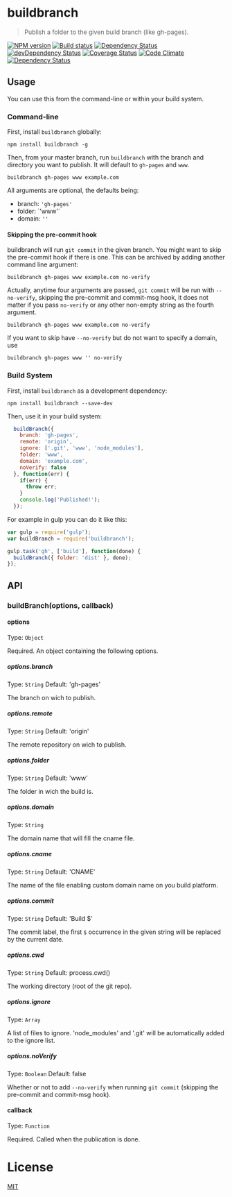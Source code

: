 <!--
# This file is automatically generated by a `metapak`
# module. Do not change it elsewhere, changes would
# be overriden.
-->
# buildbranch
> Publish a folder to the given build branch (like gh-pages).

[![NPM version](https://badge.fury.io/js/buildbranch.svg)](https://npmjs.org/package/buildbranch)
[![Build status](https://secure.travis-ci.org/nfroidure/buildbranch.svg)](https://travis-ci.org/nfroidure/buildbranch)
[![Dependency Status](https://david-dm.org/nfroidure/buildbranch.svg)](https://david-dm.org/nfroidure/buildbranch)
[![devDependency Status](https://david-dm.org/nfroidure/buildbranch/dev-status.svg)](https://david-dm.org/nfroidure/buildbranch#info=devDependencies)
[![Coverage Status](https://coveralls.io/repos/nfroidure/buildbranch/badge.svg?branch=master)](https://coveralls.io/r/nfroidure/buildbranch?branch=master)
[![Code Climate](https://codeclimate.com/github/nfroidure/buildbranch.svg)](https://codeclimate.com/github/nfroidure/buildbranch)
[![Dependency Status](https://dependencyci.com/github/nfroidure/buildbranch/badge)](https://dependencyci.com/github/nfroidure/buildbranch)

## Usage

You can use this from the command-line or within your build system.

### Command-line

First, install `buildbranch` globally:

```shell
npm install buildbranch -g
```

Then, from your master branch, run `buildbranch` with the branch and directory
 you want to publish. It will default to `gh-pages` and `www`.

```shell
buildbranch gh-pages www example.com
```

All arguments are optional, the defaults being:

* branch: `'gh-pages'`
* folder: `'www'´
* domain: `''`

#### Skipping the pre-commit hook

buildbranch will run `git commit` in the given branch. You might want to skip the pre-commit hook if there is one. This can be archived by adding another command line argument:

```shell
buildbranch gh-pages www example.com no-verify
```

Actually, anytime four arguments are passed, `git commit` will be run with `--no-verify`, skipping the pre-commit and commit-msg hook, it does not matter if you pass `no-verify` or any other non-empty string as the fourth argument.

```shell
buildbranch gh-pages www example.com no-verify
```

If you want to skip have `--no-verify` but do not want to specify a domain, use

```shell
buildbranch gh-pages www '' no-verify
```

### Build System

First, install `buildbranch` as a development dependency:

```shell
npm install buildbranch --save-dev
```

Then, use it in your build system:

```javascript
  buildBranch({
    branch: 'gh-pages',
    remote: 'origin',
    ignore: ['.git', 'www', 'node_modules'],
    folder: 'www',
    domain: 'example.com',
    noVerify: false
  }, function(err) {
    if(err) {
      throw err;
    }
    console.log('Published!');
  });
```

For example in gulp you can do it like this:

```javascript
var gulp = require('gulp');
var buildBranch = require('buildbranch');

gulp.task('gh', ['build'], function(done) {
  buildBranch({ folder: 'dist' }, done);
});
```

## API

### buildBranch(options, callback)

#### options
Type: `Object`

Required. An object containing the following options.

##### options.branch
Type: `String`
Default: 'gh-pages'

The branch on wich to publish.

##### options.remote
Type: `String`
Default: 'origin'

The remote repository on wich to publish.

##### options.folder
Type: `String`
Default: 'www'

The folder in wich the build is.

##### options.domain
Type: `String`

The domain name that will fill the cname file.

##### options.cname
Type: `String`
Default: 'CNAME'

The name of the file enabling custom domain name on you build platform.

##### options.commit
Type: `String`
Default: 'Build $'

The commit label, the first `$` occurrence in the given string will be replaced
 by the current date.

##### options.cwd
Type: `String`
Default: process.cwd()

The working directory (root of the git repo).

##### options.ignore
Type: `Array`

A list of files to ignore. 'node_modules' and '.git' will be automatically
 added to the ignore list.

##### options.noVerify
Type: `Boolean`
Default: false

Whether or not to add `--no-verify` when running `git commit` (skipping the pre-commit and commit-msg hook).

#### callback
Type: `Function`

Required. Called when the publication is done.

# License
[MIT](https://github.com/nfroidure/buildbranch/blob/master/LICENSE)
